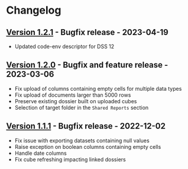 # Changelog

## [Version 1.2.1](https://github.com/dataiku/dss-plugin-microstrategy/releases/tag/v1.2.1) - Bugfix release - 2023-04-19

- Updated code-env descriptor for DSS 12

## [Version 1.2.0](https://github.com/dataiku/dss-plugin-microstrategy/releases/tag/v1.2.0) - Bugfix and feature release - 2023-03-06

- Fix upload of columns containing empty cells for multiple data types
- Fix upload of documents larger than 5000 rows
- Preserve existing dossier built on uploaded cubes
- Selection of target folder in the `Shared Reports` section

## [Version 1.1.1](https://github.com/dataiku/dss-plugin-microstrategy/releases/tag/v1.1.1) - Bugfix release - 2022-12-02

- Fix issue with exporting datasets containing null values
- Raise exception on boolean columns containing empty cells
- Handle date columns
- Fix cube refreshing impacting linked dossiers
